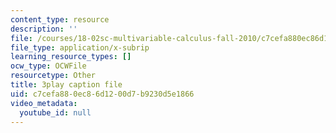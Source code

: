 ```yaml
---
content_type: resource
description: ''
file: /courses/18-02sc-multivariable-calculus-fall-2010/c7cefa880ec86d1200d7b9230d5e1866_lCKxeRiBdjQ.srt
file_type: application/x-subrip
learning_resource_types: []
ocw_type: OCWFile
resourcetype: Other
title: 3play caption file
uid: c7cefa88-0ec8-6d12-00d7-b9230d5e1866
video_metadata:
  youtube_id: null
---
```

